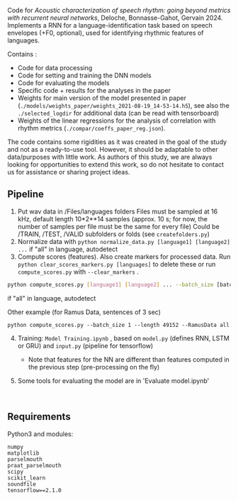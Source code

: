 Code for *Acoustic characterization of speech rhythm:
going beyond metrics with recurrent neural
networks*, Deloche, Bonnasse-Gahot, Gervain 2024. Implements a RNN for a language-identification task based on speech envelopes (+F0, optional), used for identifying rhythmic features of languages.

Contains :

* Code for data processing
* Code for setting and training the DNN models
* Code for evaluating the models
* Specific code + results for the analyses in the paper
* Weights for main version of the model presented in paper (`./models/weights_paper/weights_2021-08-19_14-53-14.h5`), see also the `./selected_logdir` for additional data (can be read with tensorboard)
* Weights of the linear regressions for the analysis of correlation with rhythm metrics (`./compar/coeffs_paper_reg.json`).

The code contains some rigidities as it was created in the goal of the study and not as a ready-to-use tool. However, it should be adaptable to other data/purposes with little work. As authors of this study, we are always looking for opportunities to extend this work, so do not hesitate to contact us for assistance or sharing project ideas.

Pipeline
--------------


1. Put wav data in /Files/languages folders
    Files must be sampled at 16 kHz, default length 10*2**14 samples (approx. 10 s; for now, the number of samples per file must be the same for every file)
    Could be /TRAIN, /TEST, /VALID subfolders or folds (see `createfolders.py`)
2. Normalize data with 
    ```python normalize_data.py [language1] [language2] ...```
    if "all" in language, autodetect
3. Compute scores (features). Also create markers for processed data. Run `python clear_scores_markers.py [languages]` to delete these or run `compute_scores.py` with `--clear_markers` .

  ```bash
python compute_scores.py [language1] [language2] ... --batch_size [batch_size, default : 16] --length [length, default : 10*2^14]  --max_files [max files per language] ... 
  ```

if "all" in language, autodetect

Other example (for Ramus Data, sentences of 3 sec)

```shell
python compute_scores.py --batch_size 1 --length 49152 --RamusData all
```



4. Training: `Model Training.ipynb` , based on `model.py` (defines RNN, LSTM or GRU) and `input.py` (pipeline for tensorflow)

    * Note that features for the NN are different than features computed in the previous step (pre-processing on the fly)

5. Some tools for evaluating the model are in 'Evaluate model.ipynb'

   ​         

Requirements
---------------------

Python3 and modules:

```
numpy
matplotlib
parselmouth
praat_parselmouth
scipy
scikit_learn
soundfile
tensorflow==2.1.0
```






